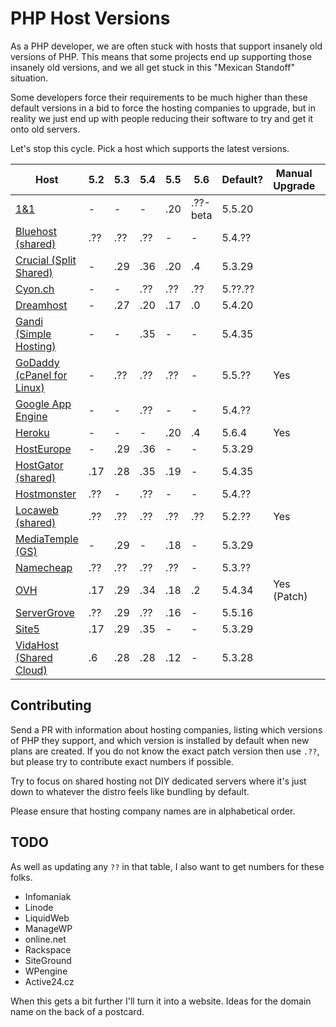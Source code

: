 # PHP Host Versions

As a PHP developer, we are often stuck with hosts that support insanely old versions of PHP. This means that some
projects end up supporting those insanely old versions, and we all get stuck in this "Mexican Standoff" situation.

Some developers force their requirements to be much higher than these default versions in a bid to force the hosting
companies to upgrade, but in reality we just end up with people reducing their software to try and get it onto old 
servers.

Let's stop this cycle. Pick a host which supports the latest versions.

Host                         |  5.2  |  5.3  |  5.4  |  5.5  |  5.6  | Default?  | Manual Upgrade | Auto Upgrade
---------------------------- | ----- | ----- | ----- | ----- | ----- | --------- | -------------- | ------------
[1&1]                        |   -   |   -   |   -   |  .20  | .??-beta | 5.5.20 |                | 
[Bluehost (shared)]          |  .??  |  .??  |  .??  |   -   |   -   | 5.4.??    |                | 
[Crucial (Split Shared)]     |   -   |  .29  |  .36  |  .20  |  .4   | 5.3.29    |                | 
[Cyon.ch]                    |   -   |   -   |  .??  |  .??  |  .??  | 5.??.??   |                | 
[Dreamhost]                  |   -   |  .27  |  .20  |  .17  |  .0   | 5.4.20    |                | 
[Gandi (Simple Hosting)]     |   -   |   -   |  .35  |   -   |   -   | 5.4.35    |                | 
[GoDaddy (cPanel for Linux)] |   -   |  .??  |  .??  |  .??  |   -   | 5.5.??    | Yes            | 
[Google App Engine]          |   -   |   -   |  .??  |   -   |   -   | 5.4.??    |                |
[Heroku]                     |   -   |   -   |   -   |  .20  |  .4   | 5.6.4     | Yes            | 
[HostEurope]                 |   -   |  .29  |  .36  |   -   |   -   | 5.3.29    |                | 
[HostGator (shared)]         |  .17  |  .28  |  .35  |  .19  |   -   | 5.4.35    |                | Yes
[Hostmonster]                |  .??  |   -   |  .??  |   -   |   -   | 5.4.??    |                | 
[Locaweb (shared)]           |  .??  |  .??  |  .??  |  .??  |  .??  | 5.2.??    | Yes            | 
[MediaTemple (GS)]           |   -   |  .29  |   -   |  .18  |   -   | 5.3.29    |                | 
[Namecheap]                  |  .??  |  .??  |  .??  |  .??  |   -   | 5.3.??    |                | 
[OVH]                        |  .17  |  .29  |  .34  |  .18  |  .2   | 5.4.34    | Yes (Patch)    | Yes (Minor)
[ServerGrove]                |  .??  |  .29  |  .??  |  .16  |   -   | 5.5.16    |                | 
[Site5]                      |  .17  |  .29  |  .35  |   -   |   -   | 5.3.29    |                | 
[VidaHost (Shared Cloud)]    |  .6   |  .28  |  .28  |  .12  |   -   | 5.3.28    |                |


[1&1]: http://www.1and1.com/web-hosting#info-list
[Bluehost (shared)]: http://www.bluehost.com/shared
[Crucial (Split Shared)]: http://www.crucialwebhost.com/hosting/split-shared/
[Cyon.ch]: http://www.cyon.ch/webhosting/#shared-2
[Dreamhost]: http://www.dreamhost.com/hosting/shared/
[Gandi (Simple Hosting)]: https://www.gandi.net/hebergement/simple?language=php&db=mysql
[GoDaddy (cPanel for Linux)]: https://www.godaddy.com/hosting/web-hosting.aspx?isc=hos1gbr21&ci=9009
[Google App Engine]: https://cloud.google.com/appengine/
[Heroku]: https://devcenter.heroku.com/articles/php-support#php-runtimes
[HostEurope]: https://www.hosteurope.de/en/
[HostGator (shared)]: http://www.hostgator.com/shared
[Hostmonster]: https://www.hostmonster.com/
[Locaweb (shared)]: http://www.locaweb.com.br/produtos/hospedagem-de-sites/planos.html
[MediaTemple (GS)]: http://mediatemple.net/webhosting/shared/
[Namecheap]: https://www.namecheap.com/hosting/shared.aspx
[OVH]: https://www.ovh.ie/web-hosting/
[ServerGrove]: http://servergrove.com/sharedhosting
[Site5]: http://www.site5.com/hosting/web/#programming_languages
[VidaHost (Shared Cloud)]: https://www.vidahost.com/cloud-web-hosting

## Contributing

Send a PR with information about hosting companies, listing which versions of PHP they support, and which version
is installed by default when new plans are created. If you do not know the exact patch version then use `.??`, but please try to contribute exact numbers if possible.

Try to focus on shared hosting not DIY dedicated servers where it's just down to whatever the distro feels like bundling by default.

Please ensure that hosting company names are in alphabetical order.

## TODO 

As well as updating any `??` in that table, I also want to get numbers for these folks. 

* Infomaniak
* Linode
* LiquidWeb
* ManageWP
* online.net
* Rackspace
* SiteGround
* WPengine
* Active24.cz

When this gets a bit further I'll turn it into a website. Ideas for the domain name on the back of a postcard.
